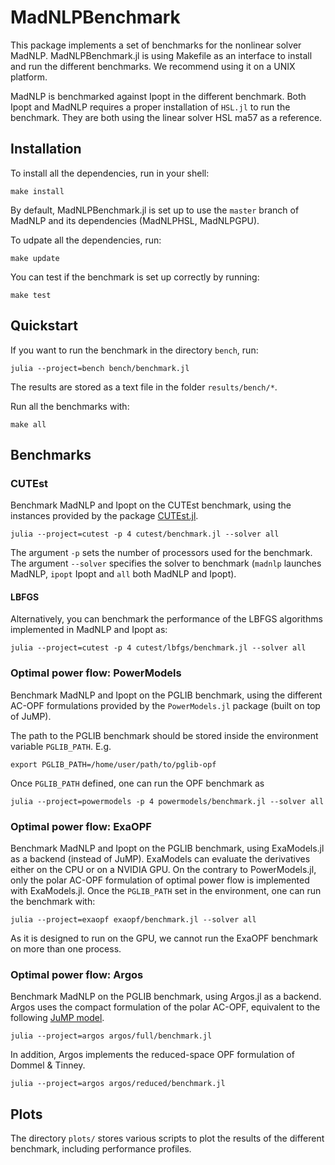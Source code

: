 # MadNLPBenchmark

This package implements a set of benchmarks for the nonlinear solver MadNLP.
MadNLPBenchmark.jl is using Makefile as an interface to install and run the
different benchmarks. We recommend using it on a UNIX platform.

MadNLP is benchmarked against Ipopt in the different benchmark.
Both Ipopt and MadNLP requires a proper installation of `HSL.jl`
to run the benchmark. They are both using the linear solver HSL ma57 as a reference.

## Installation
To install all the dependencies, run in your shell:
```shell
make install

```
By default, MadNLPBenchmark.jl is set up to use the `master` branch
of MadNLP and its dependencies (MadNLPHSL, MadNLPGPU).

To udpate all the dependencies, run:
```shell
make update

```
You can test if the benchmark is set up correctly by running:
```shell
make test

```


## Quickstart
If you want to run the benchmark in the directory `bench`, run:

```shell
julia --project=bench bench/benchmark.jl

```
The results are stored as a text file in the folder
`results/bench/*`.

Run all the benchmarks with:
```shell
make all

```

## Benchmarks

### CUTEst
Benchmark MadNLP and Ipopt on the CUTEst benchmark, using the instances provided by the package
[CUTEst.jl](https://github.com/JuliaSmoothOptimizers/CUTEst.jl).
```shell
julia --project=cutest -p 4 cutest/benchmark.jl --solver all

```
The argument `-p` sets the number of processors used for the benchmark.
The argument `--solver` specifies the solver to benchmark (`madnlp` launches
MadNLP, `ipopt` Ipopt and `all` both MadNLP and Ipopt).


#### LBFGS
Alternatively, you can benchmark the performance of the LBFGS
algorithms implemented in MadNLP and Ipopt as:
```shell
julia --project=cutest -p 4 cutest/lbfgs/benchmark.jl --solver all

```


### Optimal power flow: PowerModels
Benchmark MadNLP and Ipopt on the PGLIB benchmark,
using the different AC-OPF formulations provided by
the `PowerModels.jl` package (built on top of JuMP).

The path to the PGLIB benchmark should be stored inside
the environment variable `PGLIB_PATH`. E.g.
```shell
export PGLIB_PATH=/home/user/path/to/pglib-opf

```
Once `PGLIB_PATH` defined, one can run the OPF benchmark as
```shell
julia --project=powermodels -p 4 powermodels/benchmark.jl --solver all

```

### Optimal power flow: ExaOPF
Benchmark MadNLP and Ipopt on the PGLIB benchmark, using ExaModels.jl as a backend (instead of JuMP).
ExaModels can evaluate the derivatives either on the CPU or on a NVIDIA GPU.
On the contrary to PowerModels.jl, only the polar AC-OPF formulation of
optimal power flow is implemented with ExaModels.jl.
Once the `PGLIB_PATH` set in the environment, one can run the benchmark with:
```shell
julia --project=exaopf exaopf/benchmark.jl --solver all

```
As it is designed to run on the GPU, we cannot run the ExaOPF benchmark
on more than one process.


### Optimal power flow: Argos
Benchmark MadNLP on the PGLIB benchmark, using Argos.jl
as a backend. Argos uses the compact formulation of the polar
AC-OPF, equivalent to the following [JuMP model](url).
```shell
julia --project=argos argos/full/benchmark.jl

```
In addition, Argos implements the reduced-space OPF formulation of Dommel & Tinney.
```shell
julia --project=argos argos/reduced/benchmark.jl

```


## Plots
The directory `plots/` stores various scripts to plot the results of the different benchmark,
including performance profiles.

